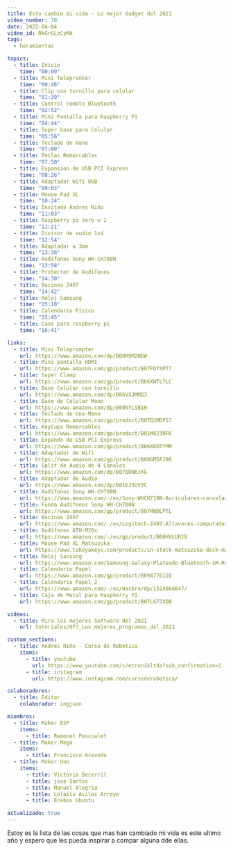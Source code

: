 ```yaml
---
title: Esto cambio mi vida - Lo mejor Gadget del 2021
video_number: 78
date: 2022-04-04
video_id: RkGrGLzCyMA
tags:
  - heramientas

topics:
  - title: Inicio
    time: "00:00"
  - title: Mini Telepronter
    time: "00:46"
  - title: Clip con tornillo para celular
    time: "01:39"
  - title: Control remoto Bluetooth
    time: "02:52"
  - title: Mini Pantalla para Raspberry Pi
    time: "04:44"
  - title: Super base para Celular
    time: "05:56"
  - title: Teclado de mano
    time: "07:00"
  - title: Teclas Remarcables
    time: "07:50"
  - title: Expansion de USB PCI Express
    time: "08:26"
  - title: Adaptador Wifi USB
    time: "09:03"
  - title: Mouse Pad XL
    time: "10:24"
  - title: Invitado Andres Niño
    time: "11:03"
  - title: Raspberry pi zero w 2
    time: "11:21"
  - title: Divisor de audio 1x4
    time: "12:54"
  - title: Adaptador a 3mm
    time: "13:38"
  - title: Audífonos Sony WH-CH700N
    time: "13:58"
  - title: Protector de Audífonos
    time: "14:30"
  - title: Bocinas Z407
    time: "14:42"
  - title: Reloj Samsung
    time: "15:10"
  - title: Calendario Físico
    time: "15:45"
  - title: Case para raspberry pi
    time: "16:41"

links:
  - title: Mini Teleprompter
    url: https://www.amazon.com/dp/B08M9M2NGW
  - title: Mini pantalla HDMI
    url: https://www.amazon.com/gp/product/B07FDYXPT7
  - title: Super Clamp
    url: https://www.amazon.com/gp/product/B06XWTL7LC
  - title: Base Celular con tornillo
    url: https://www.amazon.com/dp/B06VXJMMQ3
  - title: Base de Celular Mano
    url: https://www.amazon.com/dp/B08NYLSB1H
  - title: Teclado de Una Mano
    url: https://www.amazon.com/gp/product/B07Q2MDF57
  - title: KeyCups Remarcables
    url: https://www.amazon.com/gp/product/B01M023NFK
  - title: Expando de USB PCI Express
    url: https://www.amazon.com/gp/product/B06XKDTYMM
  - title: Adaptador de Wifi
    url: https://www.amazon.com/gp/product/B08GM5FJ96
  - title: Split de Audio de 4 Canales
    url: https://www.amazon.com/dp/B07QDN6JXG
  - title: Adaptador de Audio
    url: https://www.amazon.com/dp/B01EJ5UV3C
  - title: Audífonos Sony WH-CH700N
    url: https://www.amazon.com/-/es/Sony-WHCH710N-Auriculares-cancelaci%C3%B3n-inal%C3%A1mbricos
  - title: Funda Audífonos Sony WH-CH700N
    url: https://www.amazon.com/gp/product/B07MNDLPTL
  - title: Bocinas Z407
    url: https://www.amazon.com/-/es/Logitech-Z407-Altavoces-computadora-inal%C3%A1mbrico/dp/B0877BPCJM
  - title: Audífonos ATH-M20x
    url: https://www.amazon.com/-/es/gp/product/B00HVLUR18
  - title: Mouse Pad XL Matsuzuka
    url: https://www.takoyakeys.com/products/in-stock-matsuzuka-desk-mat-extras-takoyakeys-x-input-universe
  - title: Reloj Sansung
    url: https://www.amazon.com/Samsung-Galaxy-Plateado-Bluetooth-SM-R800NZSAXAR/dp/B07FTKJCMT
  - title: Calendario Papel
    url: https://www.amazon.com/gp/product/B09477611Q
  - title: Calendario Papel 2
    url: https://www.amazon.com/-/es/Hasbro/dp/1524868647/
  - title: Caja de Metal para Raspberry Pi
    url: https://www.amazon.com/gp/product/B07LG77XDB

videos:
  - title: Mira los mejores Software del 2021
    url: tutoriales/077_Los_mejores_programas_del_2021

custom_sections:
  - title: Andres Niño - Curso de Robotica
    items:
      - title: youtube
        url: https://www.youtube.com/c/etronikltda?sub_confirmation=1
      - title: instagram
        url: https://www.instagram.com/cursoderobotica/

colaboradores:
  - title: Editor
    colaborador: ingjuan

miembros:
  - title: Maker ESP
    items:
      - title: Ramonet Pascualet
  - title: Maker Mega
    items:
      - title: Francisco Acevedo
  - title: Maker Uno
    items:
      - title: Victoria Becerril
      - title: jose Santos
      - title: Manuel Alegría
      - title: Lolailo Aviles Arroyo
      - title: Erebos Ubuntu

actualizado: true
---
```


Estoy es la lista de las cosas que mas han cambiado mi vida es este ultimo año y espero que les pueda inspirar a compar alguna dde ellas.
